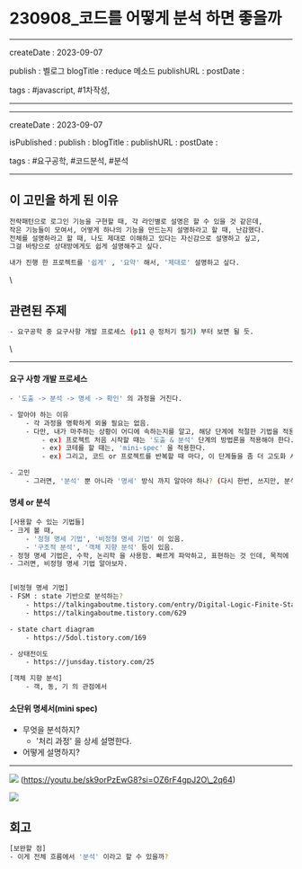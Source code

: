 # 230908\_코드를 어떻게 분석 하면 좋을까

***

createDate : 2023-09-07

publish : 벨로그 blogTitle : reduce 메소드 publishURL : postDate :

tags : #javascript, #1차작성,

***

***

createDate : 2023-09-07

isPublished : publish : blogTitle : publishURL : postDate :

tags : #요구공학, #코드분석, #분석

***

## 이 고민을 하게 된 이유

```bash
전략패턴으로 로그인 기능을 구현할 때, 각 라인별로 설명은 할 수 있을 것 같은데, 
작은 기능들이 모여서, 어떻게 하나의 기능을 만드는지 설명하라고 할 때, 난감했다. 
전체를 설명하라고 할 때, 나도 제대로 이해하고 있다는 자신감으로 설명하고 싶고, 
그걸 바탕으로 상대방에게도 쉽게 설명해주고 싶다. 

내가 진행 한 프로젝트를 '쉽게' , '요약' 해서, '제대로' 설명하고 싶다. 
```

\


## 관련된 주제

```bash
- 요구공학 중 요구사항 개발 프로세스 (p11 @ 정처기 필기) 부터 보면 될 듯. 
```

\


***

#### 요구 사항 개발 프로세스

```bash
- '도출 -> 분석 -> 명세 -> 확인' 의 과정을 거친다. 

- 알아야 하는 이유
	- 각 과정을 명확하게 외울 필요는 없음. 
	- 다만, 내가 마주하는 상황이 어디에 속하는지를 알고, 해당 단계에 적절한 기법을 적용해야 함 
		- ex) 프로젝트 처음 시작할 때는 '도출 & 분석' 단계의 방법론을 적용해야 한다. 
		- ex) 코테를 할 때는, 'mini-spec' 을 적용한다. 
		- ex) 그리고, 코드 or 프로젝트를 반복할 때 마다, 이 단계들을 좀 더 고도화 시켜 나간다.

- 고민 
	- 그러면, '분석' 뿐 아니라 '명세' 방식 까지 알아야 하나? (다시 한번, 쓰지만, 분석, 명세 라는 틀에 얽매이려는 것도 아니고, 특정 툴만 쓰려는 것도 아니지만, 나의 상황에 맞는 걸 찾고자 하는 마음이다.)
```

#### 명세 or 분석

```bash
[사용할 수 있는 기법들]
- 크게 볼 때, 
	- '정형 명세 기법', '비정형 명세 기법' 이 있음. 
	- '구조적 분석', '객체 지향 분석' 등이 있음. 
- 정형 명세 기법은, 수학, 논리학 을 사용함. 빠르게 파악하고, 표현하는 것 인데, 목적에 맞지 않음. 
- 그러면, 비정형 명세 기법 알아보자. 


[비정형 명세 기법]
- FSM : state 기반으로 분석하는?
	- https://talkingaboutme.tistory.com/entry/Digital-Logic-Finite-State-Machine-FSM
	- https://talkingaboutme.tistory.com/629

- state chart diagram
	- https://5dol.tistory.com/169

- 상태전이도
	- https://junsday.tistory.com/25

[객체 지향 분석]
	- 객, 동, 기 의 관점에서

```

#### 소단위 명세서(mini spec)

* 무엇을 분석하지?
  * '처리 과정' 을 상세 설명한다.
* 어떻게 설명하지?

***

![](https://i.imgur.com/7qqVHPX.png) (https://youtu.be/sk9orPzEwG8?si=OZ6rF4gpJ2O\_2q64)

![](https://i.imgur.com/llHYeJF.png)

## 회고

```bash
[보완할 점]
- 이게 전체 흐름에서 '분석' 이라고 할 수 있을까? 

```
